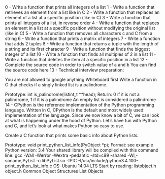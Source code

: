 0 - Write a function that prints all integers of a list
1 - Write a function that retrieves an element from a list like in C
2 - Write a function that replaces an element of a list at a specific position (like in C)
3 - Write a function that prints all integers of a list, in reverse order
4 - Write a function that replaces an element in a list at a specific position
without modifying the original list (like in C)
5 - Write a function that removes all characters c and C from a string
6 - Write a function that prints a matrix of integers
7 - Write a function that adds 2 tuples
8 - Write a function that returns a tuple with the length of a string
and its first character
9 - Write a function that finds the biggest integer of a list
10 - Write a function that finds all multiples of 2 in a list
11 - Write a function that deletes the item at a specific position in a list
12 - Complete the source code in order to switch value of a and b
You can find the source code here
13 - Technical interview preparation:

You are not allowed to google anything
Whiteboard first
Write a function in C that checks if a singly linked list is a palindrome.

Prototype: int is_palindrome(listint_t **head);
Return: 0 if it is not a palindrome, 1 if it is a palindrome
An empty list is considered a palindrome
14 - CPython is the reference implementation of the Python programming language. Written in C, CPython is the default and most widely used implementation of the language.
Since we now know a bit of C, we can look at what is happening under the hood of Python. Let’s have fun with Python and C, and let’s look at what makes Python so easy to use.

Create a C function that prints some basic info about Python lists.

Prototype: void print_python_list_info(PyObject *p);
Format: see example
Python version: 3.4
Your shared library will be compiled with this command line: gcc -Wall -Werror -Wextra -pedantic -std=c99 -shared -Wl,-soname,PyList -o libPyList.so -fPIC -I/usr/include/python3.4 100-print_python_list_info.c
OS: Ubuntu 14.04 LTS
Start by reading:
listobject.h
object.h
Common Object Structures
List Objects
